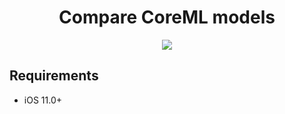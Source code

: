 <h1 align="center">Compare CoreML models</h1>

<p align="center"><img src="demo.gif"/></p>

## Requirements

- iOS 11.0+


